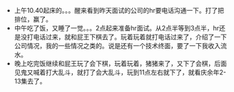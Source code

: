 + 上午10.40起床的。。。醒来看到昨天面试的公司的hr要电话沟通一下。打了把排位，赢了。
+ 中午吃了饭，又睡了一觉。。。2点起来准备hr面试。从2点半等到3点半，hr还是没打电话过来，就和屁王下棋去了。玩着玩着就打电话过来了，介绍了一下公司情况，我的一些情况之类的。说是还有一个技术终面，要了一下我收入流水。
+ 晚上吃完饭继续和屁王玩了会下棋，玩着玩着，猪猪来了，又下了会棋，后面见鬼又喊着打大乱斗，就打了会大乱斗，玩到11点左右就下了，就看庆余年2-13集去了。

